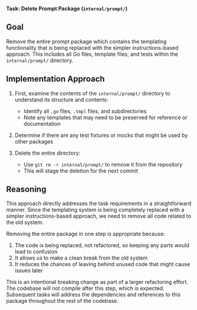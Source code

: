 **Task: Delete Prompt Package (`internal/prompt/`)**

## Goal
Remove the entire prompt package which contains the templating functionality that is being replaced with the simpler instructions-based approach. This includes all Go files, template files, and tests within the `internal/prompt/` directory.

## Implementation Approach
1. First, examine the contents of the `internal/prompt/` directory to understand its structure and contents:
   - Identify all `.go` files, `.tmpl` files, and subdirectories
   - Note any templates that may need to be preserved for reference or documentation

2. Determine if there are any test fixtures or mocks that might be used by other packages

3. Delete the entire directory:
   - Use `git rm -r internal/prompt/` to remove it from the repository
   - This will stage the deletion for the next commit

## Reasoning
This approach directly addresses the task requirements in a straightforward manner. Since the templating system is being completely replaced with a simpler instructions-based approach, we need to remove all code related to the old system.

Removing the entire package in one step is appropriate because:
1. The code is being replaced, not refactored, so keeping any parts would lead to confusion
2. It allows us to make a clean break from the old system
3. It reduces the chances of leaving behind unused code that might cause issues later

This is an intentional breaking change as part of a larger refactoring effort. The codebase will not compile after this step, which is expected. Subsequent tasks will address the dependencies and references to this package throughout the rest of the codebase.